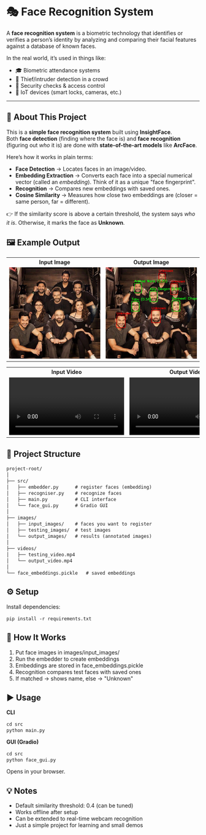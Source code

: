 # 🎭 Face Recognition System

A **face recognition system** is a biometric technology that identifies or verifies a person’s identity by analyzing and comparing their facial features against a database of known faces.  

In the real world, it’s used in things like:  
- 🎓 Biometric attendance systems  
- 🚨 Thief/intruder detection in a crowd  
- 🔐 Security checks & access control  
- 📱 IoT devices (smart locks, cameras, etc.)  

---

## 📝 About This Project

This is a **simple face recognition system** built using **InsightFace**.  
Both **face detection** (finding where the face is) and **face recognition** (figuring out *who* it is) are done with **state-of-the-art models** like **ArcFace**.  

Here’s how it works in plain terms:  
- **Face Detection** → Locates faces in an image/video.  
- **Embedding Extraction** → Converts each face into a special numerical vector (called an *embedding*). Think of it as a unique "face fingerprint".  
- **Recognition** → Compares new embeddings with saved ones.  
- **Cosine Similarity** → Measures how close two embeddings are (closer = same person, far = different).  

👉 If the similarity score is above a certain threshold, the system says *who it is*. Otherwise, it marks the face as **Unknown**.  

## 🖼️ Example Output

<table>
  <tr>
    <th>Input Image</th>
    <th>Output Image</th>
  </tr>
  <tr>
    <td>
      <img src="Images/testing_images/group.jpg" width="250" />
    </td>
    <td>
      <img src="Images/output_images/group.jpg" type="image/png" width="250" />
    </td>
  </tr>
</table>


<table>
  <tr>
    <th>Input Video</th>
    <th>Output Video</th>
  </tr>
  <tr>
    <td>
      <video width="300" controls>
        <source src="Videos/example/input.mp4" type="video/mp4">
      </video>
    </td>
    <td>
      <video width="300" controls>
        <source src="Videos/example/output.mp4" type="video/mp4">
      </video>
    </td>
  </tr>
</table>



## 📂 Project Structure

```
project-root/
│
├── src/
│   ├── embedder.py      # register faces (embedding)
│   ├── recogniser.py    # recognize faces
│   ├── main.py          # CLI interface
│   └── face_gui.py      # Gradio GUI
│
├── images/
│   ├── input_images/    # faces you want to register
│   ├── testing_images/  # test images
│   └── output_images/   # results (annotated images)
│
├── videos/
│   ├── testing_video.mp4
│   └── output_video.mp4
│
└── face_embeddings.pickle   # saved embeddings
```
## ⚙️ Setup
Install dependencies:
```
pip install -r requirements.txt
```

## 🧠 How It Works
1. Put face images in images/input_images/
2. Run the embedder to create embeddings
3. Embeddings are stored in face_embeddings.pickle
4. Recognition compares test faces with saved ones
5. If matched → shows name, else → "Unknown"

## ▶️ Usage
**CLI**
```
cd src
python main.py
```
**GUI (Gradio)**
```
cd src
python face_gui.py
```
Opens in your browser.

## 💡 Notes
- Default similarity threshold: 0.4 (can be tuned)
- Works offline after setup
- Can be extended to real-time webcam recognition
- Just a simple project for learning and small demos
